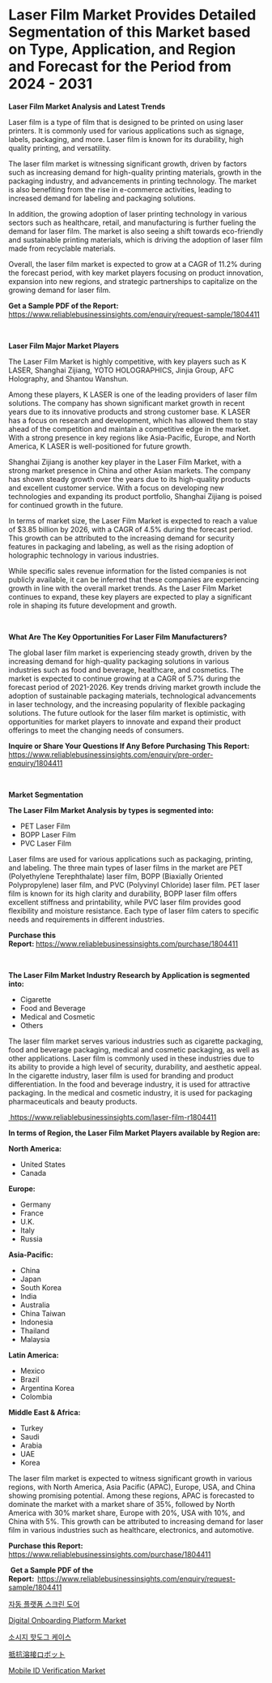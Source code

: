 <p><h1>Laser Film Market Provides Detailed Segmentation of this Market based on Type, Application, and Region and Forecast for the Period from 2024 - 2031</h1></p><p><strong>Laser Film Market Analysis and Latest Trends</strong></p>
<p><p>Laser film is a type of film that is designed to be printed on using laser printers. It is commonly used for various applications such as signage, labels, packaging, and more. Laser film is known for its durability, high quality printing, and versatility.</p><p>The laser film market is witnessing significant growth, driven by factors such as increasing demand for high-quality printing materials, growth in the packaging industry, and advancements in printing technology. The market is also benefiting from the rise in e-commerce activities, leading to increased demand for labeling and packaging solutions.</p><p>In addition, the growing adoption of laser printing technology in various sectors such as healthcare, retail, and manufacturing is further fueling the demand for laser film. The market is also seeing a shift towards eco-friendly and sustainable printing materials, which is driving the adoption of laser film made from recyclable materials.</p><p>Overall, the laser film market is expected to grow at a CAGR of 11.2% during the forecast period, with key market players focusing on product innovation, expansion into new regions, and strategic partnerships to capitalize on the growing demand for laser film.</p></p>
<p><strong>Get a Sample PDF of the Report:&nbsp;</strong> <a href="https://www.reliablebusinessinsights.com/enquiry/request-sample/1804411">https://www.reliablebusinessinsights.com/enquiry/request-sample/1804411</a></p>
<p>&nbsp;</p>
<p><strong>Laser Film Major Market Players</strong></p>
<p><p>The Laser Film Market is highly competitive, with key players such as K LASER, Shanghai Zijiang, YOTO HOLOGRAPHICS, Jinjia Group, AFC Holography, and Shantou Wanshun. </p><p>Among these players, K LASER is one of the leading providers of laser film solutions. The company has shown significant market growth in recent years due to its innovative products and strong customer base. K LASER has a focus on research and development, which has allowed them to stay ahead of the competition and maintain a competitive edge in the market. With a strong presence in key regions like Asia-Pacific, Europe, and North America, K LASER is well-positioned for future growth.</p><p>Shanghai Zijiang is another key player in the Laser Film Market, with a strong market presence in China and other Asian markets. The company has shown steady growth over the years due to its high-quality products and excellent customer service. With a focus on developing new technologies and expanding its product portfolio, Shanghai Zijiang is poised for continued growth in the future.</p><p>In terms of market size, the Laser Film Market is expected to reach a value of $3.85 billion by 2026, with a CAGR of 4.5% during the forecast period. This growth can be attributed to the increasing demand for security features in packaging and labeling, as well as the rising adoption of holographic technology in various industries.</p><p>While specific sales revenue information for the listed companies is not publicly available, it can be inferred that these companies are experiencing growth in line with the overall market trends. As the Laser Film Market continues to expand, these key players are expected to play a significant role in shaping its future development and growth.</p></p>
<p>&nbsp;</p>
<p><strong>What Are The Key Opportunities For Laser Film Manufacturers?</strong></p>
<p><p>The global laser film market is experiencing steady growth, driven by the increasing demand for high-quality packaging solutions in various industries such as food and beverage, healthcare, and cosmetics. The market is expected to continue growing at a CAGR of 5.7% during the forecast period of 2021-2026. Key trends driving market growth include the adoption of sustainable packaging materials, technological advancements in laser technology, and the increasing popularity of flexible packaging solutions. The future outlook for the laser film market is optimistic, with opportunities for market players to innovate and expand their product offerings to meet the changing needs of consumers.</p></p>
<p><strong>Inquire or Share Your Questions If Any Before Purchasing This Report:</strong> <a href="https://www.reliablebusinessinsights.com/enquiry/pre-order-enquiry/1804411">https://www.reliablebusinessinsights.com/enquiry/pre-order-enquiry/1804411</a></p>
<p>&nbsp;</p>
<p><strong>Market Segmentation</strong></p>
<p><strong>The Laser Film Market Analysis by types is segmented into:</strong></p>
<p><ul><li>PET Laser Film</li><li>BOPP Laser Film</li><li>PVC Laser Film</li></ul></p>
<p><p>Laser films are used for various applications such as packaging, printing, and labeling. The three main types of laser films in the market are PET (Polyethylene Terephthalate) laser film, BOPP (Biaxially Oriented Polypropylene) laser film, and PVC (Polyvinyl Chloride) laser film. PET laser film is known for its high clarity and durability, BOPP laser film offers excellent stiffness and printability, while PVC laser film provides good flexibility and moisture resistance. Each type of laser film caters to specific needs and requirements in different industries.</p></p>
<p><strong>Purchase this Report:&nbsp;</strong><a href="https://www.reliablebusinessinsights.com/purchase/1804411">https://www.reliablebusinessinsights.com/purchase/1804411</a></p>
<p>&nbsp;</p>
<p><strong>The Laser Film Market Industry Research by Application is segmented into:</strong></p>
<p><ul><li>Cigarette</li><li>Food and Beverage</li><li>Medical and Cosmetic</li><li>Others</li></ul></p>
<p><p>The laser film market serves various industries such as cigarette packaging, food and beverage packaging, medical and cosmetic packaging, as well as other applications. Laser film is commonly used in these industries due to its ability to provide a high level of security, durability, and aesthetic appeal. In the cigarette industry, laser film is used for branding and product differentiation. In the food and beverage industry, it is used for attractive packaging. In the medical and cosmetic industry, it is used for packaging pharmaceuticals and beauty products.</p></p>
<p><a href="https://www.reliablebusinessinsights.com/laser-film-r1804411">&nbsp;https://www.reliablebusinessinsights.com/laser-film-r1804411</a></p>
<p><strong>In terms of Region, the Laser Film Market Players available by Region are:</strong></p>
<p>
    <p> <strong> North America: </strong>
        <ul>
            <li>United States</li>
            <li>Canada</li>
        </ul>
        </p> 
    <p> <strong> Europe: </strong>
        <ul>
            <li>Germany</li>
            <li>France</li>
            <li>U.K.</li>
            <li>Italy</li>
            <li>Russia</li>
        </ul>
        </p> 
    <p> <strong> Asia-Pacific: </strong>
        <ul>
            <li>China</li>
            <li>Japan</li>
            <li>South Korea</li>
            <li>India</li>
            <li>Australia</li>
            <li>China Taiwan</li>
            <li>Indonesia</li>
            <li>Thailand</li>
            <li>Malaysia</li>
        </ul>
        </p> 
    <p> <strong> Latin America: </strong>
        <ul>
            <li>Mexico</li>
            <li>Brazil</li>
            <li>Argentina Korea</li>
            <li>Colombia</li>
        </ul>
        </p> 
    <p> <strong> Middle East & Africa: </strong>
        <ul>
            <li>Turkey</li>
            <li>Saudi</li>
            <li>Arabia</li>
            <li>UAE</li>
            <li>Korea</li>
        </ul>
    </p>
    </p>
<p><p>The laser film market is expected to witness significant growth in various regions, with North America, Asia Pacific (APAC), Europe, USA, and China showing promising potential. Among these regions, APAC is forecasted to dominate the market with a market share of 35%, followed by North America with 30% market share, Europe with 20%, USA with 10%, and China with 5%. This growth can be attributed to increasing demand for laser film in various industries such as healthcare, electronics, and automotive.</p></p>
<p><strong>Purchase this Report: </strong><a href="https://www.reliablebusinessinsights.com/purchase/1804411">https://www.reliablebusinessinsights.com/purchase/1804411</a></p>
<p>&nbsp;<strong>Get a Sample PDF of the Report:&nbsp;&nbsp;</strong><a href="https://www.reliablebusinessinsights.com/enquiry/request-sample/1804411">https://www.reliablebusinessinsights.com/enquiry/request-sample/1804411</a></p>
<p><strong></strong></p>
<p><p><a href="https://github.com/nuekbpymrrz5/Market-Research-Report-List-2/blob/main/2976679129844.md">자동 플랫폼 스크린 도어</a></p><p><a href="https://github.com/jahid123ahm/Market-Research-Report-List-1/blob/main/digital-onboarding-platform-market.md">Digital Onboarding Platform Market</a></p><p><a href="https://github.com/BrettWeberrt8767765/Market-Research-Report-List-2/blob/main/5898444129845.md">소시지 핫도그 케이스</a></p><p><a href="https://github.com/LizaHeller2023/Market-Research-Report-List-1/blob/main/8643243111923.md">抵抗溶接ロボット</a></p><p><a href="https://github.com/riwar777/Market-Research-Report-List-1/blob/main/mobile-id-verification-market.md">Mobile ID Verification Market</a></p></p>